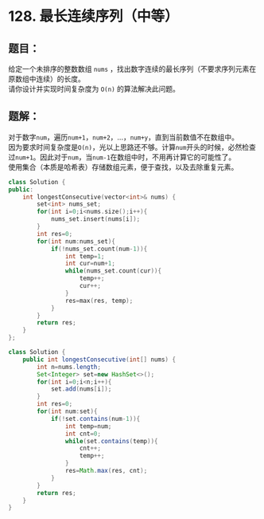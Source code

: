 # 128. 最长连续序列（中等）
## 题目：
给定一个未排序的整数数组 `nums` ，找出数字连续的最长序列（不要求序列元素在原数组中连续）的长度。\
请你设计并实现时间复杂度为 `O(n)` 的算法解决此问题。
## 题解：
对于数字`num`，遍历`num+1`，`num+2`，...，`num+y`，直到当前数值不在数组中。\
因为要求时间复杂度是`O(n)`，光以上思路还不够。计算`num`开头的时候，必然检查过`num+1`。因此对于`num`，当`num-1`在数组中时，不用再计算它的可能性了。\
使用集合（本质是哈希表）存储数组元素，便于查找，以及去除重复元素。
```c++
class Solution {
public:
    int longestConsecutive(vector<int>& nums) {
        set<int> nums_set;
        for(int i=0;i<nums.size();i++){
            nums_set.insert(nums[i]);
        }
        int res=0;
        for(int num:nums_set){
            if(!nums_set.count(num-1)){
                int temp=1;
                int cur=num+1;
                while(nums_set.count(cur)){
                    temp++;
                    cur++;
                }
                res=max(res, temp);
            }
        }
        return res;
    }
};
```
```java
class Solution {
    public int longestConsecutive(int[] nums) {
        int n=nums.length;
        Set<Integer> set=new HashSet<>();
        for(int i=0;i<n;i++){
            set.add(nums[i]);
        }
        int res=0;
        for(int num:set){
            if(!set.contains(num-1)){
                int temp=num;
                int cnt=0;
                while(set.contains(temp)){
                    cnt++;
                    temp++;
                }
                res=Math.max(res, cnt);
            }
        }
        return res;
    }
}
```